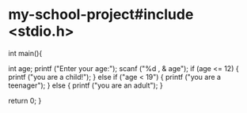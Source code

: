 # my-school-project#include <stdio.h>
int main(){

int age;
printf ("Enter your age:");
scanf ("%d , & age");
if (age <= 12) {
printf ("you are a child!");
}
else if ("age < 19") {
printf ("you are a teenager");
}
else {
printf ("you are an adult");
}

return 0;
}
